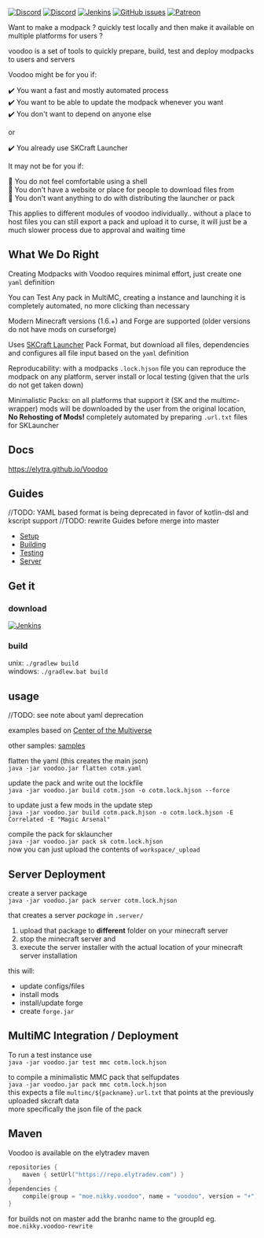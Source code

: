 [![Discord](https://img.shields.io/discord/176780432371744769.svg?style=for-the-badge&label=%23ai-dev&logo=discord)](http://discord.gg/Fm5EST)
[![Discord](https://img.shields.io/discord/342696338556977153.svg?style=for-the-badge&logo=discord)](https://discord.gg/hXqNgq5)
[![Jenkins](https://img.shields.io/jenkins/s/https/ci.elytradev.com/job/elytra/job/Voodoo/job/master.svg?style=for-the-badge&label=Jenkins%20Build)](https://ci.elytradev.com/job/elytra/job/Voodoo/job/master/lastSuccessfulBuild/artifact/)
[![GitHub issues](https://img.shields.io/github/issues/elytra/Voodoo.svg?style=for-the-badge&logo=github)](https://github.com/elytra/Voodoo/issues)
[![Patreon](https://img.shields.io/badge/Patreon-Nikkyai-red.svg?style=for-the-badge)](https://www.patreon.com/NikkyAi)

Want to make a modpack ? quickly test locally and then make it available on multiple platforms for users ?

voodoo is a set of tools to quickly prepare, build, test and deploy modpacks to users and servers

Voodoo might be for you if: 

:heavy_check_mark: You want a fast and mostly automated process  
:heavy_check_mark: You want to be able to update the modpack whenever you want  
:heavy_check_mark: You don't want to depend on anyone else  

or

:heavy_check_mark: You already use SKCraft Launcher  

It may not be for you if:

:small_orange_diamond: You do not feel comfortable using a shell  
:small_orange_diamond: You don't have a website or place for people to download files from  
:small_orange_diamond: You don't want anything to do with distributing the launcher or pack  

This applies to different modules of voodoo individually.. without a place to host files you can still export
a pack and upload it to curse, it will just be a much slower process due to approval and waiting time

## What We Do Right

Creating Modpacks with Voodoo requires minimal effort, just create one `yaml` definition

You can Test Any pack in MultiMC, creating a instance and launching it is completely automated, no more clicking than necessary

Modern Minecraft versions (1.6.+) and Forge are supported (older versions do not have mods on curseforge)

Uses [SKCraft Launcher](https://github.com/SKCraft/Launcher#skcraft-launcher) Pack Format, but download all files,
dependencies and configures all file input based on the `yaml` definition

Reproducability: with a modpacks `.lock.hjson` file you can reproduce the modpack on any platform, server install or local testing
(given that the urls do not get taken down)

Minimalistic Packs: on all platforms that support it (SK and the multimc-wrapper) mods will be downloaded by the user from the original location,  
**No Rehosting of Mods!** completely automated by preparing `.url.txt` files for SKLauncher

## Docs

https://elytra.github.io/Voodoo

## Guides

//TODO: YAML based format is being deprecated in favor of kotlin-dsl and kscript support
//TODO: rewrite Guides before merge into master

- [Setup](docs/setup)
- [Building](docs/building)
- [Testing](docs/testing)
- [Server](docs/server)

## Get it

### download

[![Jenkins](https://img.shields.io/jenkins/s/https/ci.elytradev.com/job/elytra/job/Voodoo/job/rewrite.svg?style=for-the-badge&label=Jenkins%20Build)](https://ci.elytradev.com/job/elytra/job/Voodoo/job/rewrite/lastSuccessfulBuild/artifact/)

### build

unix: `./gradlew build`  
windows: `./gradlew.bat build`

## usage

//TODO: see note about yaml deprecation

examples based on [Center of the Multiverse](https://github.com/elytra/Center-of-the-Multiverse)

other samples: [samples](samples)

flatten the yaml (this creates the main json) \
`java -jar voodoo.jar flatten cotm.yaml`

update the pack and write out the lockfile \
`java -jar voodoo.jar build cotm.json -o cotm.lock.hjson --force`

to update just a few mods in the update step \
`java -jar voodoo.jar build cotm.pack.hjson -o cotm.lock.hjson -E Correlated -E "Magic Arsenal"`

compile the pack for sklauncher \
`java -jar voodoo.jar pack sk cotm.lock.hjson` \
now you can just upload the contents of `workspace/_upload`

## Server Deployment

create a server package \
`java -jar voodoo.jar pack server cotm.lock.hjson`

that creates a server *package* in `.server/`
 1. upload that package to **different** folder on your minecraft server
 2. stop the minecraft server and
 3. execute the server installer with the actual location of your minecraft server installation

this will:
 - update configs/files
 - install mods
 - install/update forge
 - create `forge.jar`

## MultiMC Integration / Deployment

To run a test instance use \
`java -jar voodoo.jar test mmc cotm.lock.hjson`

to compile a minimalistic MMC pack that selfupdates \
`java -jar voodoo.jar pack mmc cotm.lock.hjson` \
this expects a file `multimc/${packname}.url.txt` that points at the previously uploaded
skcraft data \
more specifically the json file of the pack

## Maven

Voodoo is available on the elytradev maven

```kotlin
repositories {
    maven { setUrl("https://repo.elytradev.com") }
}
dependencies {
    compile(group = "moe.nikky.voodoo", name = "voodoo", version = "+")
}
```

for builds not on master add the branhc name to the groupId
eg. `moe.nikky.voodoo-rewrite`